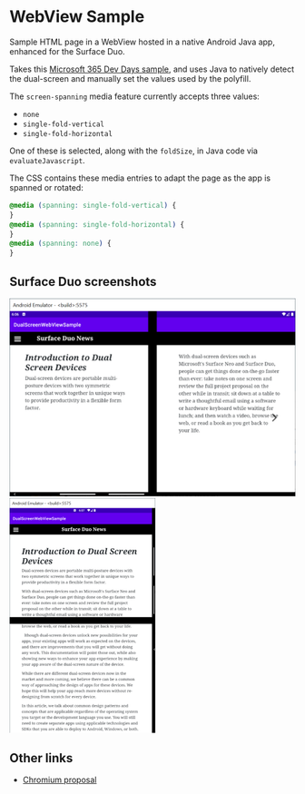 # WebView Sample

Sample HTML page in a WebView hosted in a native Android Java app, enhanced for the Surface Duo.

Takes this [Microsoft 365 Dev Days sample](https://devday2020e76c4a5534b64a.z21.web.core.windows.net/), and uses Java to natively detect the dual-screen and manually set the values used by the polyfill.

The `screen-spanning` media feature currently accepts three values:

- `none`
- `single-fold-vertical`
- `single-fold-horizontal`

One of these is selected, along with the `foldSize`, in Java code via `evaluateJavascript`.

The CSS contains these media entries to adapt the page as the app is spanned or rotated:

```css
@media (spanning: single-fold-vertical) {
}
@media (spanning: single-fold-horizontal) {
}
@media (spanning: none) {
}
```

## Surface Duo screenshots

![Wide screenshot](Screenshots/wide-600.png) ![Tall screenshot](Screenshots/tall-600.png)

## Other links

- [Chromium proposal](https://chromium-review.googlesource.com/c/chromium/src/+/2129994)
